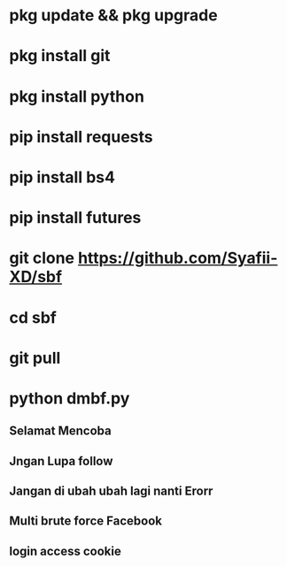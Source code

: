 # pkg update && pkg upgrade


# pkg install git


# pkg install python


# pip install requests


# pip install bs4


# pip install futures


# git clone https://github.com/Syafii-XD/sbf


# cd sbf


# git pull


# python dmbf.py


## Selamat Mencoba ##

## Jngan Lupa follow  ##

## Jangan di ubah ubah lagi nanti Erorr ##

## Multi brute force Facebook ###

## login access cookie ##
